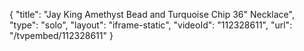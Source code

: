 {
    "title": "Jay King Amethyst Bead and Turquoise Chip 36\" Necklace",
    "type": "solo",
    "layout": "iframe-static",
    "videoId": "112328611",
    "url": "\/tvpembed\/112328611"
}